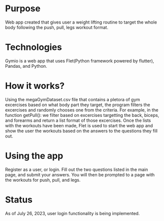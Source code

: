 # Purpose
Web app created that gives user a weight lifting routine to target the whole body following the push, pull, legs workout format. 

# Technologies
Gymio is a web app that uses Flet(Python framework powered by flutter), Pandas, and Python.

# How it works?
Using the megaGymDataset.csv file that contains a pletora of gym excercises based on what body part they target, the program filters the excercises and randomly chooses one from the criteria. For example, in the function getPull(): we filter based on excercises targetting the back, biceps, and forearms and return a list format of those excercises. Once the lists with the workouts have been made, Flet is used to start the web app and show the user the workouts based on the answers to the questions they fill out. 

# Using the app
Register as a user, or login. Fill out the two questions listed in the main page, and submit your answers. You will then be prompted to a page with the workouts for push, pull, and legs.

# Status
As of July 26, 2023, user login functionality is being implemented.



